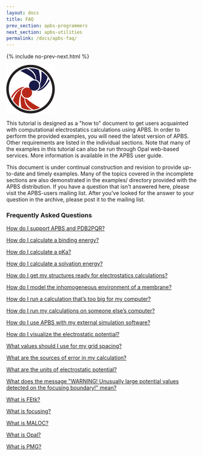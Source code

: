 ```yaml
---
layout: docs
title: FAQ
prev_section: apbs-programmers
next_section: apbs-utilities
permalink: /docs/apbs-faq/
---
```


<script type="text/javascript" language="JavaScript"><!--
function HideContent(d) {
document.getElementById(d).style.display = "none";
}
function ShowContent(d) {
document.getElementById(d).style.display = "block";
}
function ReverseDisplay(d) {
if(document.getElementById(d).style.display == "none") { document.getElementById(d).style.display = "block"; }
else { document.getElementById(d).style.display = "none"; }
}
//--></script>

{% include no-prev-next.html %}

<img src="/images/apbs-icons/APBS_128_v2.png" class="apbs-icon" />


This tutorial is designed as a "how to" document to get users acquainted with computational electrostatics calculations using APBS. In order to perform the provided examples, you will need the latest version of APBS. Other requirements are listed in the individual sections.
Note that many of the examples in this tutorial can also be run through Opal web-based services. More information is available in the APBS user guide.

This document is under continual construction and revision to provide up-to-date and timely examples. Many of the topics covered in the incomplete sections are also demonstrated in the examples/ directory provided with the APBS distribution.  If you have a question that isn't answered here, please visit the APBS-users mailing list. After you've looked for the answer to your question in the archive, please post it to the mailing list.

<h3>Frequently Asked Questions</h3>

<a id="support APBS and PDB2PQR" href="javascript:ReverseDisplay('How do I support APBS and PDB2PQR?')">How do I support APBS and PDB2PQR?</a>
<div id="How do I support APBS and PDB2PQR?" style="display:none;">

You can support APBS and PDB2PQR by <a target="_blank" href="http://eepurl.com/by4eQr">registering your use of the software</a>!

<hr />

</div>


<a id="calculate a binding energy" href="javascript:ReverseDisplay('How do I calculate a binding energy?')">How do I calculate a binding energy?</a>
<div id="How do I calculate a binding energy?" style="display:none;">
This topic is discussed in detail in the <a href="{{site.baseurl}}/examples/binding_energies/">Binding energies</a> section.
<hr />
</div>

<a id="calculate a pKa" href="javascript:ReverseDisplay('How do I calculate a pKa?')">How do I calculate a pKa?</a>

<div id="How do I calculate a pKa?" style="display:none;">

Please see the <a href="{{site.baseurl}}/examples/pKa_Calculations/">pKa calculations</a> section.

<hr />

</div>


<a id="calculate solvation energy" href="javascript:ReverseDisplay('How do I calculate a solvation energy?')">How do I calculate a solvation energy?</a>

<div id="How do I calculate a solvation energy?" style="display:none;">

<p>APBS provides force calculations for both polar and nonpolar solvation following the same procedures used in the "<a href="{{site.baseurl}}/apbs/frequently-asked-questions/how-do-i-calculate-a-solvation-energy">How do I calculate a solvation energy?</a>" section. In general, forces can be obtained by modifying input files used for solvation energy calculations to include calcforce total (for total forces on the entire solute) or calcforce comps to obtain detailed force information for each atom. See the polar <a href="{{site.baseurl}}/apbs/user-guide/running-apbs/input-files/elec-input-file-section/elec-keywords/cac">calcforce</a> and apolar <a href="{{site.baseurl}}/apbs/user-guide/running-apbs/input-files/apolar-input-file-section/apolar-keywords/calcforce">calcforce</a> documentation.  For polar solvation forces, it is important to note that, like solvation energy calculations, "self-interaction" terms must be removed. </p>


<hr />

</div>


<a id ="structures ready electrostatics calculations?" href="javascript:ReverseDisplay('How do I get my structures ready for electrostatics calculations?')">How do I get my structures ready for electrostatics calculations?</a>

<div id="How do I get my structures ready for electrostatics calculations?" style="display:none;">

<p>In order to perform electrostatics calculations on your biomolecular structure of interest, you need to provide atomic charge and radius information to APBS. Charges are used to form the biomolecular charge distribution for the Poisson-Boltzmann (PB) equation while the radii are used to construct the dielectric and ionic accessibility functions. This charge and radius information can be provided to APBS in a few different formats which are described in more detail below. The section "Biomolecular structure formats" describes these formats in more detail.</p>

<h3>PQR format</h3>

<p>The PQR format provides a very simple way to include parameter information by by replacing the occupancy and temperature columns of a PDB-format structure file with charge ("Q") and radius ("R") information. Unfortunately, the simplicity of this format also limits its extensibility: it can be very difficult to add new atom types and parameters in a generic format without the use of external software such as PDB2PQR. The XML parameter format described below is much easier to modify.</p>

<h3>XML format</h3>

<p>The XML structure format provides a somewhat more complicated format for including parameter information with increased flexibility in formatting, extension, and other modifications. As in the PQR format, atom coordinates are supplemented with charge and radius information. Please see the APBS user guide for complete format specifications.</p>

<h3>Generating PQR files from PDB files (PDB2PQR)</h3>


<p>The PDB2PQR web service and software will convert most PDB files into PQR format with some caveats.  Although PDB2PQR can fix some missing heavy atoms in sidechains, it does not currently have the (nontrivial) capability to model in large regions of missing backbone and sidechain coordinates. Be patient and make certain that the job you submitted to the PDB2PQR website has finished and you have downloaded the resulting PQR file correctly. It usually takes less than 10 minutes for the job to finish.</p>

<p>PDB2PQR will also perform hydrogen bond optimization, sidechain rotamer search, limited titration state assignment, ligand parameterization, and APBS input file preparation. Please see the PDB2PQR website for more details.
As mentioned above, PDB2PQR is discussed in more detailed on the PDB2PQR homepage. Therefore, we will review the minimal steps required to produce a PQR file from a PDB file here. To begin, choose a server from <a href="{{site.baseurl}}/docs/downloads/">Downloads and web servers</a></p>

<h5>Choose the PDB file to convert</h5>

<p>Start by choosing a PDB file to process. Either enter the 4-character PDB ID into PDB2PQR or accession number (e.g., 1FAS, 1MAH, 1LYS, etc.) or upload your own PDB file. Note that, if you choose to enter a 4-character PDB ID, PDB2PQR will process all recognizable chains of PDB file as it was deposited in the PDB (e.g., not the biological unit, any related transformations, etc.).</p>

<h5>Pick a forcefield</h5>

<p>For most applications, the choice is easy: PARSE. This forcefield has been optimized for implicit solvent calculation and is probably the best choice for visualization of protein electrostatics and many common types of energetic calculations for proteins. However, AMBER and CHARMM may be more appropriate if you are attempting to compare directly to simulations performed with those force fields, require nucleic acid support, are simulating ligands parameterized with those force fields, etc.</p>

<p>It is also possible to upload a user-defined forcefield (e.g., to define radii and charges for ligands or unusual residues). Please see the <a href="{{site.baseurl}}/docs/pdb2pqr-programmers/">PDB2PQR documentation</a> for more information.</p>

<h5>Output naming scheme</h5>

<p>This is largely irrelevant to electrostatics calculations but may be important for visualization. When in doubt, choose the "Internal naming scheme" which attempts to conform to IUPAC standards.</p>

<h5>Other options</h5>

<p>These options fall into two categories: how to build missing atoms (including hydrogens) onto the structure and additional output configuration. Please see the PDB2PQR User Guide for more details.</p>


<hr />

</div>

<a id="model inhomogeneous membrane" href="javascript:ReverseDisplay('How do I model the inhomogeneous environment of a membrane?')">How do I model the inhomogeneous environment of a membrane?</a>

<div id="How do I model the inhomogeneous environment of a membrane?" style="display:none;">

Please see <a href="{{site.baseurl}}/examples/potentials_of_mean_force/">The polar solvation potential of mean force for a helix in a dielectric slab membrane</a> and <a href="http://en.wikiversity.org/wiki/Poisson%E2%80%93Boltzmann_profile_for_an_ion_channel">Poisson–Boltzmann profile for an ion channel</a> for more information.

<hr />

</div>

<a id="calculation too big" href="javascript:ReverseDisplay('How do I run a calculation that’s too big for my computer?')">How do I run a calculation that’s too big for my computer?</a>

<div id="How do I run a calculation that’s too big for my computer?" style="display:none;">

Please see the discussion in the <a href="{{site.baseurl}}/examples/parallel_execution_for_large_problems/">Parallel execution for large problems</a> section.

<hr />

</div>



<a id="calculation someone computer" href="javascript:ReverseDisplay('How do I run my calculations on someone else’s computer?')">How do I run my calculations on someone else’s computer?</a>

<div id="How do I run my calculations on someone else’s computer?" style="display:none;">

<p>There are many cases where it is inconvenient to run calculations on your own computer: your calculation may require more resources (memory, etc.) than available on your system, you may have many calculations to run, etc. There are two primary mechanisms for running APBS on external resources: the <a href="{{site.baseurl}}/docs/usage/">APBS Opal client</a> and the <a href="{{site.baseurl}}/examples/running_apbs_through_pdb2pqr_web_portal/">PDB2PQR web interface</a>.</p>

<hr />

</div>

<a id="APBS external simulation" href="javascript:ReverseDisplay('How do I use APBS with my external simulation software?')">How do I use APBS with my external simulation software?</a>

<div id="How do I use APBS with my external simulation software?" style="display:none;">

<p>Robert Konecny (McCammon group) has developed the <a href="http://mccammon.ucsd.edu/iapbs/">iAPBS package</a> which provides a C/C++/FORTRAN interface to APBS for use with AMBER, NAMD, and CHARMM. More information is available from the <a href="http://mccammon.ucsd.edu/iapbs/">iAPBS homepage</a>.</p>


<p>APBS also links against developmental versions of the TINKER software package. Public versions of TINKER with APBS support should be available soon from http://dasher.wustl.edu/tinker/.</p>

<hr />

</div>


<a id="visualize potential" href="javascript:ReverseDisplay('How do I visualize the electrostatic potential?')">How do I visualize the electrostatic potential?</a>

<div id="How do I visualize the electrostatic potential?" style="display:none;">

<p>As <a href="{{site.baseurl}}/docs/apbs-others/">outlined in the user guide</a>, there are many different ways to visualize the electrostatic potential as calculated by APBS.  We provide <a href="{{site.baseurl}}/docs/visualizing-results/">detailed examples</a> for several ways to both calculate and visualize the potential in the same setting.</p>

<hr />

</div>

<a id="grid spacing" href="javascript:ReverseDisplay('What values should I use for my grid spacing?')">What values should I use for my grid spacing?</a>

<div id="What values should I use for my grid spacing?" style="display:none;">

<p>It is recommended to use the same grid for all three calculations: ligand, protein, and ligand-protein complex, and to use the grid settings for the ligand-protein complex for all calculations.</p>
<p>Energies are often very sensitive to grid parameters, thus it is best to use the largest possible grid lengths with the smallest possible grid spacing for your calculations. We usually recommend grid spacings of 0.5 Angstroms or smaller.</p>

<hr />

</div>


<a id="sources error calculation" href="javascript:ReverseDisplay('What are the sources of error in my calculation?')">What are the sources of error in my calculation?</a>

<div id="What are the sources of error in my calculation?" style="display:none;">

<h3>Model error</h3>

<p>When performing solvation calculations using APBS, it is important to keep in mind that you are using an approximate model for solvation. Therefore, your answers may contain errors related to approximations in the model. Many review articles have covered the nature of these approximations (see bibliography), we will stress the highlights below.</p>

<h5>Linear dielectric response</h5>

<p>The Poisson-Boltzmann equation models the solvent as a dielectric continuum that responds linearly to all applied fields. In particular, under this model, very strong fields can induce unrealistically strong polarization in the dielectric media representing the solvent and/or the solute interior. However, molecular solvents or solutes cannot support an infinite amount of polarization: they are limited by their density, their finite dipole moments, and their finite degree of electronic polarizability. Therefore, the continuum model assumption of linear dielectric response can break down in situations with strong electric fields; e.g., around nucleic acids or very highly-charged proteins.</p>

<h5>Local dielectric response</h5>

<p>The Poisson-Boltzmann equation models the solvent as a dielectric continuum that also responds locally to all applied fields. In other words, under this model, the local polarization at a point x is only dependent on the field at point x. However, molecular solvents and solutes clearly don't obey this assumption: the variety of covalent, steric, and other non-bonded intra- and inter-molecular interactions ensures that the polarization at point x is dependent on solute-field interactions in a non-vanishing neighborhood around x. One way to limit the impact of this flawed assumption, is to model solute response as "explicitly" as possible in your continuum electrostatics problems. In other words, rather than relying upon the continuum model to reproduce conformational relaxation or response in your solute, model such response in detail through molecular simulations or other conformational sampling.</p>

<h5>Ambiguity of dielectric interfaces and coefficient values</h5>

<p>Violation of the assumptions of linear and local dielectric response in real molecular systems leads to serious ambiguity in the definition of the dielectric coefficient in the Poisson-Boltzmann equation. In particular, while the values for bulk solvent (i.e., far away from the solute) response are well-defined, all other values of the dielectric coefficient are ambiguous. In general, continuum models assume a constant low-dielectric value inside the solute and the bulk solvent value outside the solute. This assumption creates tremendous sensitivity of calculation results on the placement of the dielectric interface (usually determined by solute atomic radii) and the specific value of the internal solute dielectric. In general, errors arising from this assumption can be minimized by using internal dielectric values that are consistent with the solute atomic radii parameterization.</p>

<h5>No specific ion-solvent or ion-solute interactions</h5>

<p>Most Poisson-Boltzmann models assume that ions do not interact directly with the solvent: they are charges embedded in the same dielectric material as the bulk solvent. This assumption implies that ions experience no "desolvation" penalty as they interact with the solute surface. Additionally, most Poisson-Boltzmann models assume that ions interaction with the solute only through electrostatic and hard-sphere steric potentials. However, this assumption neglects some of the subtlety of ion-protein interactions; in particular, dispersive interactions that can possibly lead to some degree of ion specificity.</p>

<h5>Mean field ion behavior</h5>

<p>Finally, the Poisson-Boltzmann model is a "mean field" description of ionic solutions. This means that ions only experience the average influence of other ions in the system; the model neglects fluctuations in the ionic atmosphere and correlations between the ions in solution. Such correlations and fluctuations can be very important at high ionic charge densities; e.g., for multivalent ions, high ion concentrations, or the high-density ionic regions near highly-charged biomolecules.</p>

<h3>Structure-based errors</h3>

<p>Electrostatics calculations can be very sensitive to errors in the structure, including:
<ul>
<li>Misplaced atoms or sidechains</li>
<li>Missing regions of biomolecular structure</li>
<li>Incorrect titration state assignments</li>
</ul>
Of these errors, incorrect titration states are the most common and, often, the most problematic. The software package PDB2PQR was created to minimize all of the above problems and we recommend its use to "pre-process" structures before electrostatics calculations.</p>

<h3>Parameter set errors</h3>

Under construction

<h3>Discretization error</h3>

<p>The Poisson-Boltzmann partial differential equation must be discretized in order to be solved on a computer. APBS discretizes the equation in spacing by evaluating the problem coefficients and solving for the electrostatic potential on a set of grid (finite difference) or mesh (finite element) points. However, this discretization is an approximation to the actual, continuously-specified problem coefficients. Coarser discretization of coefficients and the solution reduce the overall accuracy and introduce errors into the final potential and calculated energies.</p>

<p>It is very important to evaluate the sensitivity of your calculated energies to the grid spacings and lengths. In general, it is a good idea to scan a range of grid spacings and lengths before starting a problem and choose the largest problem domain with the smallest grid spacing that gives consistent results (e.g., results that don't change as you further reduce the grid spacing).</p>

<h3>Solver and round-off error</h3>

<p>APBS uses iterative solvers to solve the nonlinear algebraic equations resulting from the discretized Poisson-Boltzmann equation. In particular, we use the Holst group PMG software to solve equations resulting from finite difference discretizations of the PB equation and the Holst group MC software to solve equations resulting from finite element discretizations of the PB equation.</p>

<p>Iterative solvers obtain solutions to algebraic equations which are accurate within a specified error tolerance. Current versions of APBS use a fixed error tolerance of 10-6 which implies approximately 1 part per million root-mean-squared error in calculated potentials. Such error tolerances have been empirically observed to give good accuracy in the calculated energies obtained with APBS. Future versions of APBS will provide user control for error tolerance.</p>

<p>However, it is important to note that the error in potential does not necessarily directly relate to the error in the energies calculated by APBS. In particular, most meaningful energies are calculated as differences between energies from several calculations. While the accuracy of each separate energy can be related to the solver error tolerance, the energy difference can only be loosely bounded by the error tolerance.</p>

<p>This issue is illustrated in the protein kinase ligand binding example provided with APBS as pka-lig and analyzed below. This example demonstrates that, while the errors for each calculation remain small, the overall error in the computed energy can be very large; particularly when two different methods are compared.</p>

<div><div class="sites-embed-align-left-wrapping-off"><div class="sites-embed-border-on sites-embed sites-embed-full-width" style="width:100%;"><h4 class="sites-embed-title">APBS 1.2 pka-lig error sensitivity</h4><div class="sites-embed-object-title" style="display:none;">APBS 1.2 pka-lig error sensitivity</div><div class="sites-embed-content sites-embed-type-spreadsheet"><iframe src="https://spreadsheets.google.com/spreadsheet/loadredirect?chrome=false&amp;key=0Asy1jmCqCrVxdGdrQUU2cFhUdS1WaHlZVUxpbk1LZ3c&amp;output=html&amp;pubredirect=true&amp;widget=true" width="100%" height="600" title="APBS 1.2 pka-lig error sensitivity" frameborder="0" id="1799863917"></iframe></div></div></div><br /></div>

<hr />

</div>


<a id="units electrostatic" href="javascript:ReverseDisplay('What are the units of electrostatic potential?')">What are the units of electrostatic potential?</a>

<div id="What are the units of electrostatic potential?" style="display:none;">

APBS writes out the electrostatic potential in dimensionless units of kb T ec-1 where

* kb is Boltzmann's constant:  1.3806504 × 10−23 J K-1
* T is the temperature of your calculation in K
* ec is the charge of an electron:  1.60217646 × 10-19 C

As an example, if you ran your calculation at 300 K, then the potential would be written out as multiples of

<p> kb T ec-1 = (1.3806504 × 10−23 J K-1) × (300 K) × (1.60217646 × 10-19 C)-1</p>
<p> = (4.1419512 × 10-21 J) × (6.241509752 × 1018 C-1)</p>
<p>    = 2.585202 × 10-2 J C-1</p>
<p>  = 25.85202 mV</p>

<hr />

</div>

<a id="message WARNING" href="javascript:ReverseDisplay('What does the message WARNING! Unusually large potential values detected on the focusing boundary! mean?')">What does the message "WARNING! Unusually large potential values detected on the focusing boundary!" mean?</a>

<div id="What does the message WARNING! Unusually large potential values detected on the focusing boundary! mean?" style="display:none;">

<p>During focusing calculations, you may encounter the message "WARNING! Unusually large potential values detected on the focusing boundary!" for some highly charged systems based on location of the focusing boundary.</p>

<p>First, you should determine if you received any other warning or error messages as part of this calculation, particularly those referring to exceeded number of iterations or error tolerance (etol). If such messages are received, please contact the developers for support.</p>

<p>Next, you should check if the calculation converged to a reasonable answer. In particular, you should check sensitivity to the grid spacing by making small changes to the grid lengths (via the fglen parameter) and see if the changes in energies are correspondingly small. If so, then this warning can be safely ignored. If not, please contact the developers for support.</p>

<hr />

</div>

<a id="fetk" href="javascript:ReverseDisplay('What is FEtk?')">What is FEtk?</a>
<div id="What is FEtk?" style="display:none;">

FEtk is an adaptive multilevel finite element library developed by Michael Holst and used for the finite element features in APBS.  More information, as well as downloadable files, can be found <a href = "http://www.fetk.org">here</a>.


<hr />

</div>

<a id="focusing" href="javascript:ReverseDisplay('What is focusing?')">What is focusing?</a>

<div id="What is focusing?" style="display:none;">

<p>This is a method for solving the Poisson-Boltzmann equation in a finite difference setting. Some of the earliest references to this method are from Gilson and Honig (Gilson MK and Honig BH, Calculation of electrostatic potentials in an enzyme active site. Nature, 1987. 330(6143): p. 84-6.). The method starts by solving the equation on a coarse grid (i.e., few grid points) with large dimensions (i.e., grid lengths). The solution on this coarse grid is then used to set the Dirichlet boundary condition values for a smaller problem domain -- and therefore a finer grid -- surrounding the region of interest. The finer grid spacing in the smaller problem domain often provides greater accuracy in the solution.</p>

<p>This technique has been used to cover multiple regions of a large problem domain in the parallel focusing method.</p>

<hr />

</div>

<a id="maloc" href="javascript:ReverseDisplay('What is MALOC?')">What is MALOC?</a>

<div id="What is MALOC?" style="display:none;">

<p>MALOC is the hardware abstraction developed by Michael Holst and used by APBS to provide portability across platforms. More information can be found <a href = "http://www.fetk.org/codes/maloc/index.html">here</a></p>

<hr />

</div>

<a id="opal" href="javascript:ReverseDisplay('What is Opal?')">What is Opal?</a>

<div id="What is Opal?" style="display:none;">

<p>Opal is a web services toolkit developed by the NBCR and researchers at the San Diego Supercomputer Center. This software enables remote execution of APBS or PDB2PQR to reduce local system loads or run calculations that are too large for local resources. More information can be found <a href="http://nbcr-222.ucsd.edu/opal2/dashboard">here</a></p>

<hr />

</div>

<a id="pgm" href="javascript:ReverseDisplay('What is PMG?')">What is PMG?</a>

<div id="What is PMG?" style="display:none;">

<p>PMG is a multigrid library developed by Michael Holst. More information can be found <a href="http://www.fetk.org/codes/pmg/index.html">here</a></p>

<hr />

</div>





